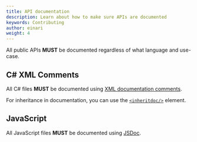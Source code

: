 ```yaml
---
title: API documentation
description: Learn about how to make sure APIs are documented
keywords: Contributing
author: einari
weight: 4
---
```


All public APIs **MUST** be documented regardless of what language and use-case.

## C# XML Comments

All C# files **MUST** be documented using [XML documentation comments](https://msdn.microsoft.com/en-us/library/b2s063f7.aspx).

For inheritance in documentation, you can use the [`<inheritdoc/>`](https://ewsoftware.github.io/XMLCommentsGuide/html/86453FFB-B978-4A2A-9EB5-70E118CA8073.htm) element.

## JavaScript

All JavaScript files **MUST** be documented using [JSDoc](http://usejsdoc.org).
